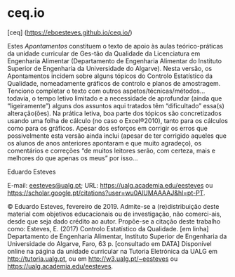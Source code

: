 # ceq.io

[ceq] (https://eboesteves.github.io/ceq.io/)

Estes *Apontamentos* constituem o texto de apoio às aulas teórico-práticas da unidade curricular de Ges-tão da Qualidade da Licenciatura em Engenharia Alimentar (Departamento de Engenharia Alimentar do Instituto Superior de Engenharia da Universidade do Algarve).
Nesta versão, os Apontamentos incidem sobre alguns tópicos do Controlo Estatístico da Qualidade, nomeadamente gráficos de controlo e planos de amostragem. Tenciono completar o texto com outros aspetos/técnicas/métodos… todavia, o tempo letivo limitado e a necessidade de aprofundar (ainda que “ligeiramente”) alguns dos assuntos aqui tratados têm “dificultado” essa(s) alteração(ões).
Na prática letiva, boa parte dos tópicos são concretizados usando uma folha de cálculo (no caso o Excel®2010), tanto para os cálculos como para os gráficos.
Apesar dos esforços em corrigir os erros que possivelmente esta versão ainda inclui (apesar de ter corrigido aqueles que os alunos de anos anteriores apontaram e que muito agradeço), os comentários e correções “de muitos leitores serão, com certeza, mais e melhores do que apenas os meus” por isso… 

Eduardo Esteves

E-mail: eesteves@ualg.pt; URL: https://ualg.academia.edu/eesteves ou https://scholar.google.pt/citations?user=wu0AlUMAAAAJ&hl=pt-PT.

© Eduardo Esteves, fevereiro de 2019.
Admite-se a (re)distribuição deste material com objetivos educacionais ou de investigação, não comerci-ais, desde que seja dado crédito ao autor. Propõe-se a citação deste trabalho como: 
Esteves, E. (2017) Controlo Estatístico da Qualidade. [em linha] Departamento de Engenharia Alimentar, Instituto Superior de Engenharia da Universidade do Algarve, Faro, 63 p. [consultado em DATA] Disponível online na página da unidade curricular na Tutoria Eletrónica da UALG em http://tutoria.ualg.pt, ou em http://w3.ualg.pt/~eesteves ou https://ualg.academia.edu/eesteves. 
